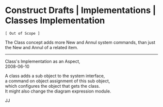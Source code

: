Construct Drafts | Implementations | Classes Implementation
===========================================================

`[ Out of Scope ]`


The Class concept adds more New and Annul system commands, than just the New and Annul of a related item.

-----

Class's Implementation as an Aspect,  
2008-06-10

A class adds a sub object to the system interface,  
a command on object assignment of this sub object,  
which configures the object that gets the class.  
It might also change the diagram expression module.

JJ
